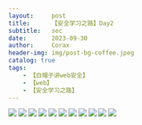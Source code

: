 ```yaml
---
layout:     post
title:      【安全学习之路】Day2
subtitle:   sec
date:       2023-09-30
author:     Corax
header-img: img/post-bg-coffee.jpeg
catalog: true
tags:
    - 【白帽子讲web安全】
    - 【web】
    - 【安全学习之路】
---
```


![](https://typora-1321221957.cos.ap-shanghai.myqcloud.com/image1/202311021035276.png)
![](https://typora-1321221957.cos.ap-shanghai.myqcloud.com/image1/202311021035277.png)
![](https://typora-1321221957.cos.ap-shanghai.myqcloud.com/image1/202311021035279.png)
![](https://typora-1321221957.cos.ap-shanghai.myqcloud.com/image1/202311021035280.png)
![](https://typora-1321221957.cos.ap-shanghai.myqcloud.com/image1/202311021035282.png)
![](https://typora-1321221957.cos.ap-shanghai.myqcloud.com/image1/202311021035283.png)
![](https://typora-1321221957.cos.ap-shanghai.myqcloud.com/image1/202311021035284.png)
![](https://typora-1321221957.cos.ap-shanghai.myqcloud.com/image1/202311021035286.png)
![](https://typora-1321221957.cos.ap-shanghai.myqcloud.com/image1/202311021035287.png)
![](https://typora-1321221957.cos.ap-shanghai.myqcloud.com/image1/202311021035288.png)
![](https://typora-1321221957.cos.ap-shanghai.myqcloud.com/image1/202311021035289.png)
